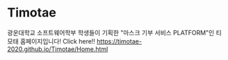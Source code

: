# Timotae
광운대학교 소프트웨어학부 학생들이 기획한 "마스크 기부 서비스 PLATFORM"인 티모태 홈페이지입니다!
Click here!! https://timotae-2020.github.io/Timotae/Home.html
